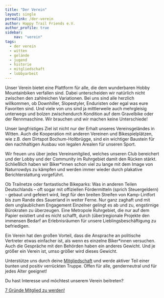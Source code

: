 ```yaml
---
title: "Der Verein"
layout: single
permalink: /der-verein
author: Happy Trail Friends e.V.
author_profile: true
sidebar:
    nav: "verein"
tags:
  - der verein
  - witten
  - gelände
  - jugend
  - historie
  - mitgliedschaft
  - lobbyarbeit
---
```


Unser Verein bietet eine Plattform für alle, die dem wunderbaren Hobby Mountainbiken verfallen sind. Dabei unterscheiden wir natürlich nicht zwischen den zahlreichen Variationen. Bei uns sind alle herzlich willkommen, ob Downhiller, Slopestyler, Enduristen oder egal was eure Favoriten sind. Und viele von uns sind ja mittlerweile auch mehrgleisig unterwegs und bolzen zwischendurch Kondition auf dem Gravelbike oder der Rennmaschine. Wir brauchen und wir machen keine Unterschiede!

Unser langfristiges Ziel ist nicht nur der Erhalt unseres Vereinsgeländes in Witten. Auch die Kooperation mit anderen Vereinen und Bikespielplätzen, wie z.B. dem Dirtspot Bochum-Holtbrügge, sind ein wichtiger Baustein für den nachhaltigen Ausbau von legalen Arealen für unseren Sport.

Wir freuen uns über jedes Vereinsmitglied, welches unseren Club bereichert und der Lobby und der Community im Ruhrgebiet damit den Rücken stärkt. Schließlich haben wir Biker*innen schon viel zu lange mit dem Image von Naturrowdys zu kämpfen und werden immer wieder durch plakative Berichterstattung vorgeführt.

Ob Trailnetze oder fantastische Bikeparks: Was in anderen Teilen Deutschlands – oft sogar mit offiziellen Fördermitteln (sprich Steuergeldern) - gebaut und gefeiert wird, liegt für den breiten Streifen von Kamp-Lintfort bis zum Rande des Sauerland in weiter Ferne. Nur ganz zaghaft und mit dem unglaublichem Engagement Einzelner gelingt es ab und zu, engstirnige Bürokraten zu überzeugen. Eine Metropole Ruhrgebiet, die nur auf dem Papier existiert und es nicht schafft, durch (über)regionale Projekte den immensen Bedarf an Erlebnisräumen für unsere Lieblingsbeschäftigung zu befriedigen.

Ein Verein hat den großen Vorteil, dass die Ansprache an politische Vertreter etwas einfacher ist, als wenn es einzelne Biker*innen versuchen. Auch die Gespräche mit den Behörden haben ein anderes Gewicht. Und je größer ein Verein ist, umso größer wird dieses Gewicht.

Unterstütze uns durch deine [Mitgliedschaft](/mitglied-werden) und werde aktiver Teil einer bunten und positiv verrückten Truppe. Offen für alle, genderneutral und für jedes Alter geeignet!

Du hast Interesse und möchtest unserem Verein beitreten?

<a href="/mitglied-werden" class="btn btn--primary">7 Gründe Mitglied zu werden!</a>
